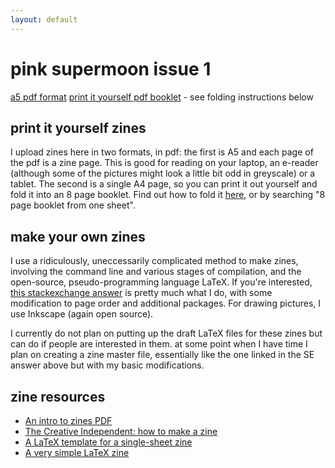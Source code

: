 ```yaml
---
layout: default
---
```

# pink supermoon issue 1
[a5 pdf format](meabnimurcu.github.io/zines/pinksupermoon1/pinksupermoon1a5.pdf)
[print it yourself pdf booklet](meabnimurcu.github.io/zines/pinksupermoon1/pinksupermoon1booklet.pdf) - see folding instructions below

## print it yourself zines

I upload zines here in two formats, in pdf: the first is A5 and each page of the pdf is a zine page. This is good for reading on your laptop, an e-reader (although some of the pictures might look a little bit odd in greyscale) or a tablet. The second is a single A4 page, so you can print it out yourself and fold it into an 8 page booklet. Find out how to fold it [here](https://pocketmod.com/howto), or by searching "8 page booklet from one sheet".


## make your own zines

I use a ridiculously, uneccessarily complicated method to make zines, involving the command line and various stages of compilation, and the open-source, pseudo-programming language LaTeX. If you're interested, [this stackexchange answer](https://tex.stackexchange.com/questions/463741/how-to-create-template-for-foldable-booklet-requires-rotating-and-reordering-pa) is pretty much what I do, with some modification to page order and additional packages. For drawing pictures, I use Inkscape (again open source). 

I currently do not plan on putting up the draft LaTeX files for these zines but can do if people are interested in them. at some point when I have time I plan on creating a zine master file, essentially like the one linked in the SE answer above but with my basic modifications.

## zine resources

* [An intro to zines PDF](https://wemakezines.com/wp-content/uploads/2017/12/DIY-No2-Zines-2.pdf)
* [The Creative Independent: how to make a zine](https://thecreativeindependent.com/guides/how-to-make-a-zine/)
* [A LaTeX template for a single-sheet zine](https://github.com/polychora-org/8up-zine)
* [A very simple LaTeX zine](https://tex.stackexchange.com/questions/463741/how-to-create-template-for-foldable-booklet-requires-rotating-and-reordering-pa)

